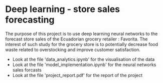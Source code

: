 # Deep learning - store sales forecasting

The purpose of this project is to use deep learning neural networks to the forecast store sales of the Ecuadorian grocery retailer : Favorita. The interest of such study for the grocery store is to potentially decrease food waste related to overstocking and improve customer satisfaction.

- Look at the file 'data_analytics.ipynb' for the visualisation of the data
- Look at the file 'model_implementation.ipynb' for the neural networks sales forcasts
- Look at the file 'project_report.pdf' for the report of the project
